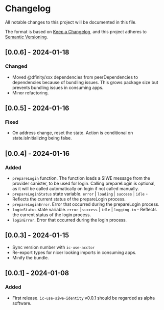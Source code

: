 # Changelog

All notable changes to this project will be documented in this file.

The format is based on [Keep a Changelog](https://keepachangelog.com/en/1.0.0/),
and this project adheres to [Semantic Versioning](https://semver.org/spec/v2.0.0.html).

## [0.0.6] - 2024-01-18

### Changed

- Moved @dfinity/xxx dependencies from peerDependencies to dependencies because of bundling issues. This grows package size but prevents bundling issues in consuming apps.
- Minor refactoring.

## [0.0.5] - 2024-01-16

### Fixed

- On address change, reset the state. Action is conditional on state.isInitializing being false.

## [0.0.4] - 2024-01-16

### Added

- `prepareLogin` function. The function loads a SIWE message from the provider canister, to be used for login. Calling prepareLogin is optional, as it will be called automatically on login if not called manually.
- `prepareLoginStatus` state variable. `error` | `loading` | `success` | `idle` - Reflects the current status of the prepareLogin process.
- `prepareLoginError`. Error that occurred during the prepareLogin process.
- `loginStatus` state variable. `error` | `success` | `idle` | `logging-in` - Reflects the current status of the login process.
- `loginError`. Error that occurred during the login process.

## [0.0.3] - 2024-01-15

- Sync version number with `ic-use-acctor`
- Re-export types for nicer looking imports in consuming apps.
- Minify the bundle.

## [0.0.1] - 2024-01-08

### Added

- First release. `ic-use-siwe-identity` v0.0.1 should be regarded as alpha software.
